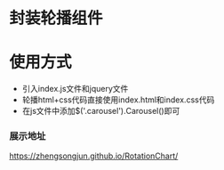 # 封装轮播组件
# 使用方式
 * 引入index.js文件和jquery文件
 * 轮播html+css代码直接使用index.html和index.css代码
 * 在js文件中添加$('.carousel').Carousel()即可
### 展示地址
https://zhengsongjun.github.io/RotationChart/

